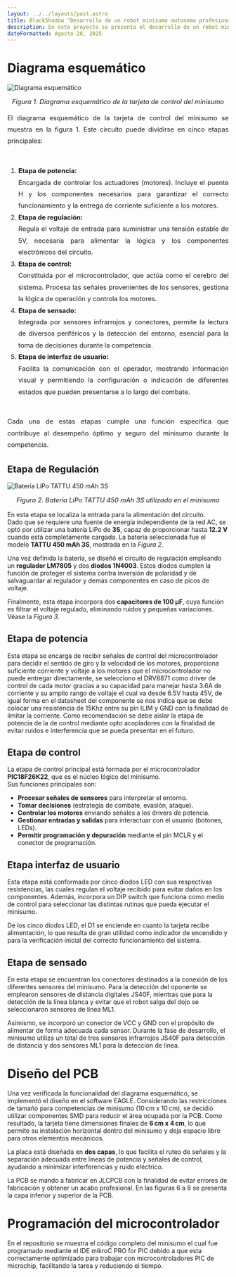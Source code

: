 ```yaml
---
layout: ../../layouts/post.astro
title: BlackShadow "Desarrollo de un robot minisumo autonomo profesional"
description: En este proyecto se presenta el desarrollo de un robot minisumo.
dateFormatted: Agosto 28, 2025
---
```


<!-- Lightbox Modal global (solo una vez al inicio) -->
<style>
.lightbox-bg {
  display: none;
  position: fixed;
  z-index: 9000;
  left: 0; top: 0; width: 100vw; height: 100vh;
  background: rgba(0,0,0,0.8);
  justify-content: center;
  align-items: center;
}
.lightbox-bg.active { display: flex; }
.lightbox-img {
  max-width: 90vw;
  max-height: 80vh;
  border-radius: 7px;
  box-shadow: 0 0 25px #000;
}
.lightbox-close {
  position: absolute;
  top: 30px; right: 40px;
  color: #fff;
  font-size: 2em;
  font-weight: bold;
  cursor: pointer;
  background: rgba(0,0,0,0.5);
  border-radius: 50%;
  padding: 0.1em 0.4em;
  transition: background 0.2s;
}
.lightbox-close:hover { background: #e00; }
</style>
<script>
function openLightbox(imgSrc, altText) {
  var modal = document.getElementById('lightbox');
  var img = document.getElementById('lightbox-img');
  img.src = imgSrc;
  img.alt = altText;
  modal.classList.add('active');
}
function closeLightbox(event) {
  if(event) event.stopPropagation();
  document.getElementById('lightbox').classList.remove('active');
}
</script>
<div id="lightbox" class="lightbox-bg" onclick="closeLightbox()">
  <span class="lightbox-close" onclick="closeLightbox(event)">&times;</span>
  <img id="lightbox-img" class="lightbox-img" src="" alt="">
</div>

# **Diagrama esquemático**

<div>
  <img src="/assets/images/posts/blackshadowD/Schematic.png" alt="Diagrama esquemático" 
    style="max-width: 100%; height: auto; cursor: zoom-in;" 
    onclick="openLightbox(this.src, this.alt);">
  <p style="text-align: center; font-style: italic; font-size: 1.05em;">
    Figura 1. Diagrama esquemático de la tarjeta de control del minisumo
  </p>
</div>

<div style="text-align: justify; font-size: 1.05em; line-height: 1.8;">
El diagrama esquemático de la tarjeta de control del minisumo se muestra en la figura 1. Este circuito puede dividirse en cinco etapas principales:
<br><br>
<ol>
  <li>
    <b>Etapa de potencia:</b><br>
    Encargada de controlar los actuadores (motores). Incluye el puente H y los componentes necesarios para garantizar el correcto funcionamiento y la entrega de corriente suficiente a los motores.
  </li>
  <li>
    <b>Etapa de regulación:</b><br>
    Regula el voltaje de entrada para suministrar una tensión estable de 5V, necesaria para alimentar la lógica y los componentes electrónicos del circuito.
  </li>
  <li>
    <b>Etapa de control:</b><br>
    Constituida por el microcontrolador, que actúa como el cerebro del sistema. Procesa las señales provenientes de los sensores, gestiona la lógica de operación y controla los motores.
  </li>
  <li>
    <b>Etapa de sensado:</b><br>
    Integrada por sensores infrarrojos y conectores, permite la lectura de diversos periféricos y la detección del entorno, esencial para la toma de decisiones durante la competencia.
  </li>
  <li>
    <b>Etapa de interfaz de usuario:</b><br>
    Facilita la comunicación con el operador, mostrando información visual y permitiendo la configuración o indicación de diferentes estados que pueden presentarse a lo largo del combate.
  </li>
</ol>
<br>
Cada una de estas etapas cumple una función específica que contribuye al desempeño óptimo y seguro del minisumo durante la competencia.
</div>

## Etapa de Regulación

<div>
  <img src="/assets/images/posts/blackshadowD/Bateria.png" alt="Batería LiPo TATTU 450 mAh 3S" 
    style="max-width: 100%; height: auto; cursor: zoom-in;" 
    onclick="openLightbox(this.src, this.alt);">
  <p style="text-align: center; font-style: italic; font-size: 1.05em;">
    Figura 2. Batería LiPo TATTU 450 mAh 3S utilizada en el minisumo
  </p>
</div>

En esta etapa se localiza la entrada para la alimentación del circuito.  
Dado que se requiere una fuente de energía independiente de la red AC, se optó por utilizar una batería LiPo de **3S**, capaz de proporcionar hasta **12.2 V** cuando está completamente cargada. La batería seleccionada fue el modelo **TATTU 450 mAh 3S**, mostrada en la *Figura 2*.  

Una vez definida la batería, se diseñó el circuito de regulación empleando un **regulador LM7805** y dos **diodos 1N4003**. Estos diodos cumplen la función de proteger el sistema contra inversión de polaridad y de salvaguardar al regulador y demás componentes en caso de picos de voltaje.  

Finalmente, esta etapa incorpora dos **capacitores de 100 µF**, cuya función es filtrar el voltaje regulado, eliminando ruidos y pequeñas variaciones. Véase la *Figura 3*.  


## Etapa de potencia

Esta etapa se encarga de recibir señales de control del microcontrolador para decidir el sentido de giro y la velocidad de los motores, proporciona suficiente corriente y voltaje a los motores que el microcontrolador no puede entregar directamente, se selecciono el DRV8871 como driver de control de cada motor gracias a su capacidad para manejar hasta 3.6A de corriente y su amplio rango de voltaje el cual va desde 6.5V hasta 45V, de igual forma en el datasheet del componente se nos indica que se debe colocar una resistencia de 15Khz entre su pin ILIM y GND con la finalidad de limitar la corriente. Como recomendación se debe aislar la etapa de potencia de la de control mediante opto acopladores con la finalidad de evitar ruidos e interferencia que se pueda presentar en el futuro.

## Etapa de control

La etapa de control principal está formada por el microcontrolador **PIC18F26K22**, que es el núcleo lógico del minisumo.  
Sus funciones principales son:

- **Procesar señales de sensores** para interpretar el entorno.
- **Tomar decisiones** (estrategia de combate, evasión, ataque).
- **Controlar los motores** enviando señales a los drivers de potencia.
- **Gestionar entradas y salidas** para interactuar con el usuario (botones, LEDs).
- **Permitir programación y depuración** mediante el pin MCLR y el conector de programación.

## Etapa interfaz de usuario

Esta etapa está conformada por cinco diodos LED con sus respectivas resistencias, las cuales regulan el voltaje recibido para evitar daños en los componentes. Además, incorpora un DIP switch que funciona como medio de control para seleccionar las distintas rutinas que pueda ejecutar el minisumo.

De los cinco diodos LED, el D1 se enciende en cuanto la tarjeta recibe alimentación, lo que resulta de gran utilidad como indicador de encendido y para la verificación inicial del correcto funcionamiento del sistema.

## Etapa de sensado

En esta etapa se encuentran los conectores destinados a la conexión de los diferentes sensores del minisumo. Para la detección del oponente se emplearon sensores de distancia digitales JS40F, mientras que para la detección de la línea blanca y evitar que el robot salga del dojo se seleccionaron sensores de línea ML1.

Asimismo, se incorporó un conector de VCC y GND con el propósito de alimentar de forma adecuada cada sensor. Durante la fase de desarrollo, el minisumo utiliza un total de tres sensores infrarrojos JS40F para detección de distancia y dos sensores ML1 para la detección de línea.

# **Diseño del PCB**

Una vez verificada la funcionalidad del diagrama esquemático, se implementó el diseño en el software EAGLE. Considerando las restricciones de tamaño para competencias de minisumo (10 cm x 10 cm), se decidió utilizar componentes SMD para reducir el área ocupada por la PCB. Como resultado, la tarjeta tiene dimensiones finales de **6 cm x 4 cm**, lo que permite su instalación horizontal dentro del minisumo y deja espacio libre para otros elementos mecánicos.

La placa está diseñada en **dos capas**, lo que facilita el ruteo de señales y la separación adecuada entre líneas de potencia y señales de control, ayudando a minimizar interferencias y ruido eléctrico.  

La PCB se mando a fabricar en JLCPCB con la finalidad de evitar errores de fabricación y obtener un acabo profesional.
En las figuras 6 a 8 se presenta la capa inferior y superior de la PCB.


# **Programación del microcontrolador**

En el repositorio se muestra el código completo del minisumo el cual fue programado mediante el IDE mikroC PRO for PIC debido a que esta correctamente optimizado para trabajar con microcontroladores PIC de microchip, facilitando la tarea y reduciendo el tiempo.
